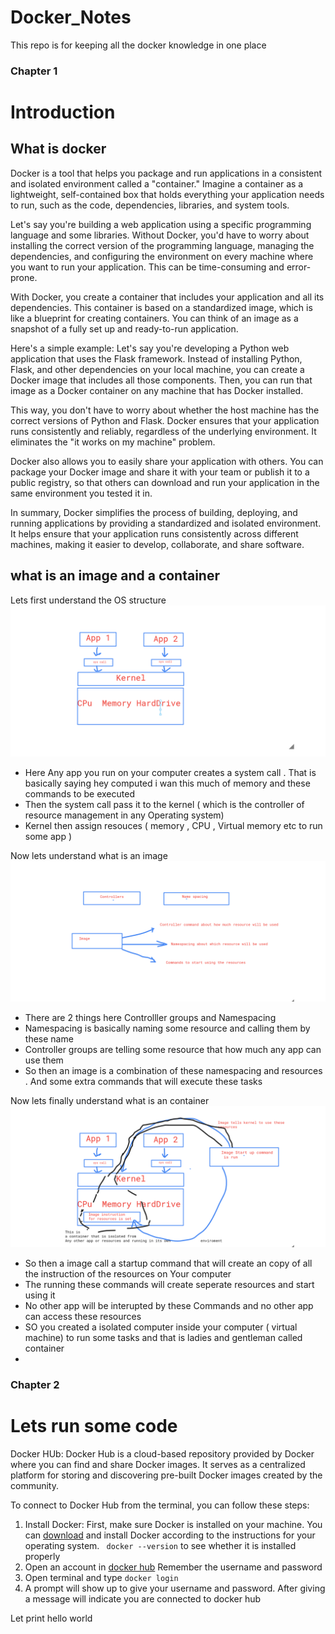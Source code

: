 # Docker_Notes
This repo is for keeping all the docker knowledge in one place 

### Chapter 1 
# Introduction 

## What is docker 
Docker is a tool that helps you package and run applications in a consistent and isolated environment called a "container." Imagine a container as a lightweight, self-contained box that holds everything your application needs to run, such as the code, dependencies, libraries, and system tools.

Let's say you're building a web application using a specific programming language and some libraries. Without Docker, you'd have to worry about installing the correct version of the programming language, managing the dependencies, and configuring the environment on every machine where you want to run your application. This can be time-consuming and error-prone.

With Docker, you create a container that includes your application and all its dependencies. This container is based on a standardized image, which is like a blueprint for creating containers. You can think of an image as a snapshot of a fully set up and ready-to-run application.

Here's a simple example: Let's say you're developing a Python web application that uses the Flask framework. Instead of installing Python, Flask, and other dependencies on your local machine, you can create a Docker image that includes all those components. Then, you can run that image as a Docker container on any machine that has Docker installed.

This way, you don't have to worry about whether the host machine has the correct versions of Python and Flask. Docker ensures that your application runs consistently and reliably, regardless of the underlying environment. It eliminates the "it works on my machine" problem.

Docker also allows you to easily share your application with others. You can package your Docker image and share it with your team or publish it to a public registry, so that others can download and run your application in the same environment you tested it in.

In summary, Docker simplifies the process of building, deploying, and running applications by providing a standardized and isolated environment. It helps ensure that your application runs consistently across different machines, making it easier to develop, collaborate, and share software.

## what is an image and a container 

Lets first understand the OS structure 
![OS](https://github.com/walleeva2018/Docker_Notes/blob/91729d838184408fd2b19cbc08b45ed211fd6f78/Os.png)

- Here Any app you run on your computer creates a system call . That is basically saying hey computed i wan this much of memory and these commands to be executed
- Then the system call pass it to the kernel ( which is the controller of resource management in any Operating system)
- Kernel then assign resouces ( memory , CPU , Virtual memory etc to run some app )

Now lets understand what is an image 
![Image](https://github.com/walleeva2018/Docker_Notes/blob/91729d838184408fd2b19cbc08b45ed211fd6f78/image.png)

- There are 2 things here Controlller groups and Namespacing
- Namespacing is basically naming some resource and calling them by these name
- Controller groups are telling some resource that how much any app can use them
- So then an image is a combination of these namespacing and resources . And some extra commands that will execute these tasks

Now lets finally understand what is an container 
![Container](https://github.com/walleeva2018/Docker_Notes/blob/91729d838184408fd2b19cbc08b45ed211fd6f78/container.png)

- So then a  image call a startup command that will create an copy of all the instruction of the resources on Your computer
- The running these commands will create seperate resources and start using it
- No other app will be interupted by these Commands and no other app can access these resources
- SO you created a isolated computer inside your computer ( virtual machine) to run some tasks and that is ladies and gentleman called container
- 


### Chapter 2 
# Lets run some code 

Docker HUb: Docker Hub is a cloud-based repository provided by Docker where you can find and share Docker images. It serves as a centralized platform for storing and discovering pre-built Docker images created by the community.

To connect to Docker Hub from the terminal, you can follow these steps:

1. Install Docker: First, make sure Docker is installed on your machine. You can [download](https://docs.docker.com/get-docker/) and install Docker according to the instructions for your operating system.
   ``` docker --version``` to see whether it is installed properly 
2. Open an account in [docker hub](https://hub.docker.com/)  Remember the username and password
3. Open terminal and type ```docker login ```
4. A prompt will show up to give your username and password. After giving a message will indicate you are connected to docker hub 

Let print hello world 
